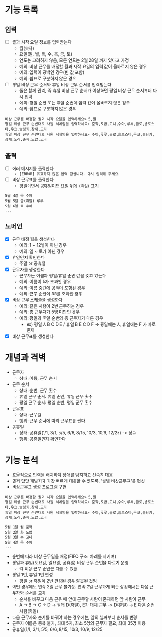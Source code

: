 # 기능 목록

## 입력

- [ ] 월과 시작 요일 정보를 입력받는다
  - 월(숫자)
  - 요일(일, 월, 화, 수, 목, 금, 토)
  - 연도는 고려하지 않음, 모든 연도는 2월 28일 까지 있다고 가정
  - 예외: 비상 근무를 배정할 월과 시작 요일의 입력 값이 올바르지 않은 경우
  - 예외: 입력이 공백인 경우(빈 값 포함)
  - 예외: 쉼표로 구분하지 않은 경우
- [ ] 평일 비상 근무 순서와 휴일 비상 근무 순서를 입력받는다
  - 둘은 함께 관리, 즉 휴일 비상 근무 순서가 이상하면 평일 비상 근무 순서부터 다시 입력 
  - 예외: 평일 순번 또는 휴일 순번의 입력 값이 올바르지 않은 경우
  - 예외: 쉼표로 구분하지 않은 경우

```text
비상 근무를 배정할 월과 시작 요일을 입력하세요> 5,월
평일 비상 근무 순번대로 사원 닉네임을 입력하세요> 준팍,도밥,고니,수아,루루,글로,솔로스타,우코,슬링키,참새,도리
휴일 비상 근무 순번대로 사원 닉네임을 입력하세요> 수아,루루,글로,솔로스타,우코,슬링키,참새,도리,준팍,도밥,고니
```

## 출력
- [ ] 에러 메시지를 출력한다
  - `[ERROR] 유효하지 않은 입력 값입니다. 다시 입력해 주세요.`
- [ ] 비상 근무표를 출력한다
  - 평일이면서 공휴일이면 요일 뒤에 `(휴일)` 표기
```text
5월 4일 목 수아
5월 5일 금(휴일) 루루
5월 6일 토 수아
...
```

## 도메인

- [x] 근무 배정 월을 생성한다
  - 예외: 1 ~ 12월이 아닌 경우
  - 예외: 일 ~ 토가 아닌 경우
- [x] 휴일인지 확인한다
  - 주말 or 공휴일
- [x] 근무자를 생성한다
  - 근무자는 이름과 평일/휴일 순번 값을 갖고 있는다 
  - 예외: 이름이 5자 초과인 경우
  - 예외: 이름 중간에 공백이 포함된 경우
  - 예외: 근무 순번이 35를 초과한 경우
- [x] 비상 근무 스케줄을 생성한다
  - 예외: 같은 사람이 2번 근무하는 경우
  - 예외: 총 근무자가 5명 미만인 경우
  - 예외: 평일과 휴일 순번의 총 근무자가 다른 경우
    - ex) 평일 A B C D E / 휴일 B E C D F -> 평일에는 A, 휴일에는 F 가 따로 존재
- [x] 비상 근무표를 생성한다

# 개념과 격벽

- 근무자
  - 상태: 이름, 근무 순서
- 근무 순서
  - 상태: 순번, 근무 횟수 
  - 휴일 근무 순서: 휴일 순번, 휴일 근무 횟수
  - 평일 근무 순서: 평일 순번, 평일 군무 횟수
- 근무표
  - 상태: 근무월
  - 행위: 근무 순서에 따라 근무표를 짠다
- 공휴일
  - 상태: 공휴일(1/1, 3/1, 5/5, 6/6, 8/15, 10/3, 10/9, 12/25) -> 상수
  - 행위: 공휴일인지 확인한다

# 기능 분석

- 효율적으로 인력을 배치하여 장애를 탐지하고 신속히 대응
- 먼저 담당 개발자가 가장 빠르게 대응할 수 있도록, '월별 비상근무표'를 편성
- 비상근무표 생성 프로그램 구현
```text
비상 근무를 배정할 월과 시작 요일을 입력하세요> 5,월
평일 비상 근무 순번대로 사원 닉네임을 입력하세요> 준팍,도밥,고니,수아,루루,글로,솔로스타,우코,슬링키,참새,도리
휴일 비상 근무 순번대로 사원 닉네임을 입력하세요> 수아,루루,글로,솔로스타,우코,슬링키,참새,도리,준팍,도밥,고니

5월 1일 월 준팍
5월 2일 화 도밥
5월 3일 수 고니
5월 4일 목 수아
...
```
- 순번에 따라 비상 근무일을 배정(FIFO 구조, 차례를 지키며)
- 평일과 휴일(토요일, 일요일, 공휴일) 비상 근무 순번을 다르게 운영
  - 각 비상 근무 순번은 다를 수 있음
- 평일 1번, 휴일 1번 편성
  - 평일 or 휴일에 2번 편성된 경우 잘못된 것임
- 어떤 경우에도 연속 2일 근무 불가능. 연속 2일 근무하게 되는 상황에서는 다음 근무자와 순서를 교체
  - 순서를 바꾸고 다음 근무 때 앞에 근무할 사람이 존재하면 앞 사람이 근무
  - A -> B -> C -> D -> 원래 D(휴일), E가 대체 근무 -> D(휴일) -> E 다음 순번 사람(휴일)
- 다음 근무자와 순서를 바꿔야 하는 경우에는, 앞의 날짜부터 순서를 변경
- 근무자 이름은 중복 불가, 최대 5자, 최소 5명의 근무자 필요, 최대 35명 허용
- 공휴일(1/1, 3/1, 5/5, 6/6, 8/15, 10/3, 10/9, 12/25)
